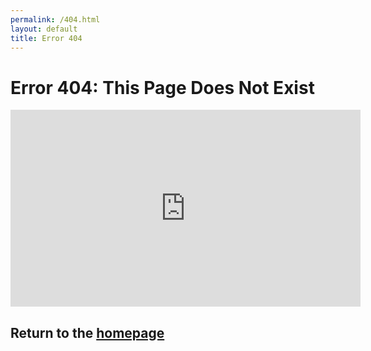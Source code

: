 ```yaml
---
permalink: /404.html
layout: default
title: Error 404
---
```


# Error 404: This Page Does Not Exist

<iframe width="560" height="315" src="https://www.youtube.com/embed/dQw4w9WgXcQ?controls=0;&autoplay=1" frameborder="0" allow="accelerometer; autoplay; encrypted-media; gyroscope; picture-in-picture" allowfullscreen></iframe>

## Return to the [homepage](./)
